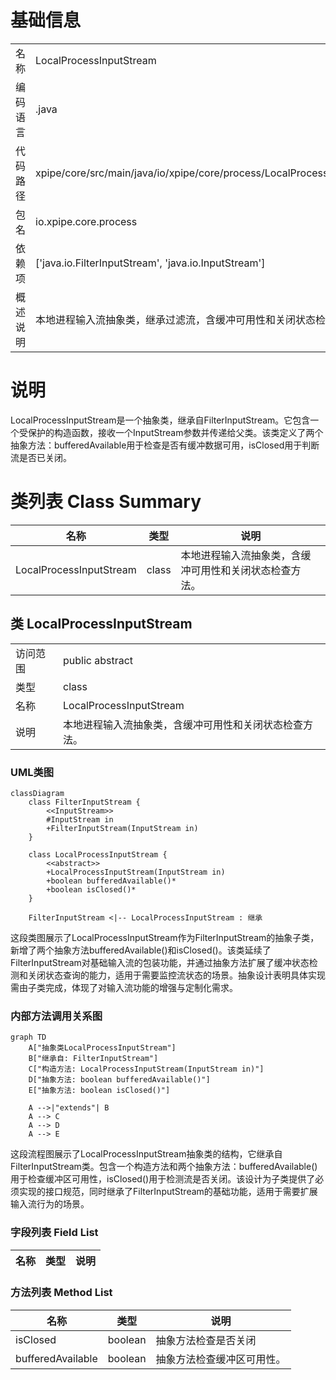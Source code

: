 # 基础信息

|      |      |
|------|------|
| 名称 | LocalProcessInputStream |
| 编码语言 | .java |
| 代码路径 | xpipe/core/src/main/java/io/xpipe/core/process/LocalProcessInputStream.java |
| 包名 | io.xpipe.core.process |
| 依赖项 | ['java.io.FilterInputStream', 'java.io.InputStream'] |
| 概述说明 | 本地进程输入流抽象类，继承过滤流，含缓冲可用性和关闭状态检查方法。 |

# 说明

LocalProcessInputStream是一个抽象类，继承自FilterInputStream。它包含一个受保护的构造函数，接收一个InputStream参数并传递给父类。该类定义了两个抽象方法：bufferedAvailable用于检查是否有缓冲数据可用，isClosed用于判断流是否已关闭。

# 类列表 Class Summary

| 名称   | 类型  | 说明 |
|-------|------|-------------|
| LocalProcessInputStream | class | 本地进程输入流抽象类，含缓冲可用性和关闭状态检查方法。 |



## 类 LocalProcessInputStream

|      |      |
|------|------|
| 访问范围 | public abstract |
| 类型 | class |
| 名称 | LocalProcessInputStream |
| 说明 | 本地进程输入流抽象类，含缓冲可用性和关闭状态检查方法。 |


### UML类图

```mermaid
classDiagram
    class FilterInputStream {
        <<InputStream>>
        #InputStream in
        +FilterInputStream(InputStream in)
    }

    class LocalProcessInputStream {
        <<abstract>>
        +LocalProcessInputStream(InputStream in)
        +boolean bufferedAvailable()*
        +boolean isClosed()*
    }

    FilterInputStream <|-- LocalProcessInputStream : 继承
```

这段类图展示了LocalProcessInputStream作为FilterInputStream的抽象子类，新增了两个抽象方法bufferedAvailable()和isClosed()。该类延续了FilterInputStream对基础输入流的包装功能，并通过抽象方法扩展了缓冲状态检测和关闭状态查询的能力，适用于需要监控流状态的场景。抽象设计表明具体实现需由子类完成，体现了对输入流功能的增强与定制化需求。


### 内部方法调用关系图

```mermaid
graph TD
    A["抽象类LocalProcessInputStream"]
    B["继承自: FilterInputStream"]
    C["构造方法: LocalProcessInputStream(InputStream in)"]
    D["抽象方法: boolean bufferedAvailable()"]
    E["抽象方法: boolean isClosed()"]
    
    A -->|"extends"| B
    A --> C
    A --> D
    A --> E
```

这段流程图展示了LocalProcessInputStream抽象类的结构，它继承自FilterInputStream类。包含一个构造方法和两个抽象方法：bufferedAvailable()用于检查缓冲区可用性，isClosed()用于检测流是否关闭。该设计为子类提供了必须实现的接口规范，同时继承了FilterInputStream的基础功能，适用于需要扩展输入流行为的场景。

### 字段列表 Field List

| 名称  | 类型  | 说明 |
|-------|-------|------|

### 方法列表 Method List

| 名称  | 类型  | 说明 |
|-------|-------|------|
| isClosed | boolean | 抽象方法检查是否关闭 |
| bufferedAvailable | boolean | 抽象方法检查缓冲区可用性。 |




